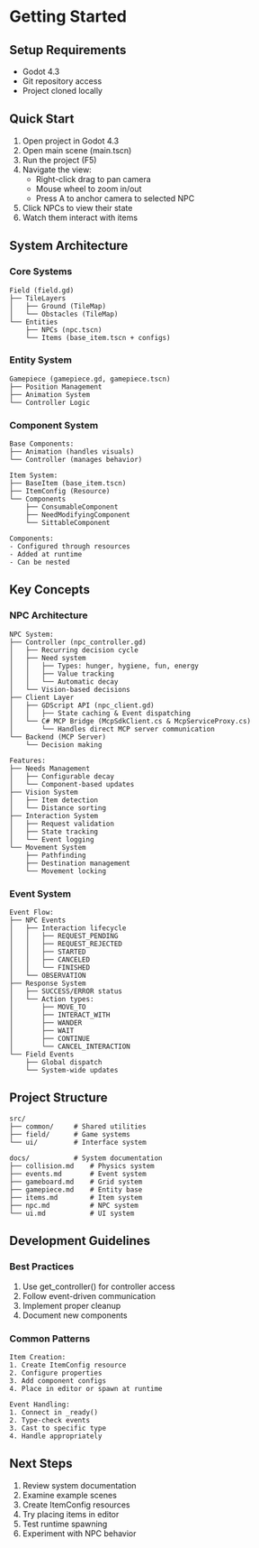 # Getting Started

## Setup Requirements
- Godot 4.3
- Git repository access
- Project cloned locally

## Quick Start
1. Open project in Godot 4.3
2. Open main scene (main.tscn)
3. Run the project (F5)
4. Navigate the view:
   - Right-click drag to pan camera
   - Mouse wheel to zoom in/out
   - Press A to anchor camera to selected NPC
5. Click NPCs to view their state
6. Watch them interact with items

## System Architecture

### Core Systems
```
Field (field.gd)
├── TileLayers
│   ├── Ground (TileMap)
│   └── Obstacles (TileMap)
└── Entities
    ├── NPCs (npc.tscn)
    └── Items (base_item.tscn + configs)
```

### Entity System
```
Gamepiece (gamepiece.gd, gamepiece.tscn)
├── Position Management
├── Animation System
└── Controller Logic
```

### Component System
```
Base Components:
├── Animation (handles visuals)
└── Controller (manages behavior)

Item System:
├── BaseItem (base_item.tscn)
├── ItemConfig (Resource)
└── Components
    ├── ConsumableComponent
    ├── NeedModifyingComponent
    └── SittableComponent

Components:
- Configured through resources
- Added at runtime
- Can be nested
```

## Key Concepts

### NPC Architecture
```
NPC System:
├── Controller (npc_controller.gd)
│   ├── Recurring decision cycle
│   ├── Need system
│   │   ├── Types: hunger, hygiene, fun, energy
│   │   ├── Value tracking
│   │   └── Automatic decay
│   └── Vision-based decisions
├── Client Layer
│   ├── GDScript API (npc_client.gd)
│   │   ├── State caching & Event dispatching
│   └── C# MCP Bridge (McpSdkClient.cs & McpServiceProxy.cs)
│       └── Handles direct MCP server communication
└── Backend (MCP Server)
    └── Decision making

Features:
├── Needs Management
│   ├── Configurable decay
│   └── Component-based updates
├── Vision System
│   ├── Item detection
│   └── Distance sorting
├── Interaction System
│   ├── Request validation
│   ├── State tracking
│   └── Event logging
└── Movement System
    ├── Pathfinding
    ├── Destination management
    └── Movement locking
```

### Event System
```
Event Flow:
├── NPC Events
│   ├── Interaction lifecycle
│   │   ├── REQUEST_PENDING
│   │   ├── REQUEST_REJECTED
│   │   ├── STARTED
│   │   ├── CANCELED
│   │   └── FINISHED
│   └── OBSERVATION
├── Response System
│   ├── SUCCESS/ERROR status
│   └── Action types:
│       ├── MOVE_TO
│       ├── INTERACT_WITH
│       ├── WANDER
│       ├── WAIT
│       ├── CONTINUE
│       └── CANCEL_INTERACTION
└── Field Events
    ├── Global dispatch
    └── System-wide updates
```

## Project Structure
```
src/
├── common/     # Shared utilities
├── field/      # Game systems
└── ui/         # Interface system

docs/           # System documentation
├── collision.md    # Physics system
├── events.md       # Event system
├── gameboard.md    # Grid system
├── gamepiece.md    # Entity base
├── items.md        # Item system
├── npc.md          # NPC system
└── ui.md           # UI system
```

## Development Guidelines

### Best Practices
1. Use get_controller() for controller access
2. Follow event-driven communication
3. Implement proper cleanup
4. Document new components

### Common Patterns
```
Item Creation:
1. Create ItemConfig resource
2. Configure properties
3. Add component configs
4. Place in editor or spawn at runtime

Event Handling:
1. Connect in _ready()
2. Type-check events
3. Cast to specific type
4. Handle appropriately
```

## Next Steps
1. Review system documentation
2. Examine example scenes
3. Create ItemConfig resources
4. Try placing items in editor
5. Test runtime spawning
6. Experiment with NPC behavior
